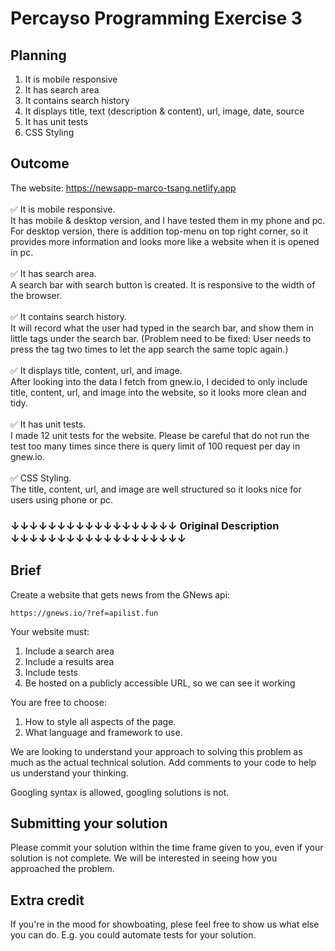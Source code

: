 # Percayso Programming Exercise 3

## Planning

1. It is mobile responsive
2. It has search area
3. It contains search history
4. It displays title, text (description & content), url, image, date, source
5. It has unit tests
6. CSS Styling

## Outcome

The website: https://newsapp-marco-tsang.netlify.app <br/><br/>
:white_check_mark: It is mobile responsive.<br/>
It has mobile & desktop version, and I have tested them in my phone and pc. For desktop version, there is addition top-menu on top right corner, so it provides more information and looks more like a website when it is opened in pc.<br/><br/>
:white_check_mark: It has search area.<br/>
A search bar with search button is created. It is responsive to the width of the browser.<br/><br/>
:white_check_mark: It contains search history.<br/>
It will record what the user had typed in the search bar, and show them in little tags under the search bar. (Problem need to be fixed: User needs to press the tag two times to let the app search the same topic again.)<br/><br/>
:white_check_mark: It displays title, content, url, and image.<br/>
After looking into the data I fetch from gnew.io, I decided to only include title, content, url, and image into the website, so it looks more clean and tidy.<br/><br/>
:white_check_mark: It has unit tests.<br/>
I made 12 unit tests for the website. Please be careful that do not run the test too many times since there is query limit of 100 request per day in gnew.io.<br/><br/>
:white_check_mark: CSS Styling.<br/>
The title, content, url, and image are well structured so it looks nice for users using phone or pc.

### ↓↓↓↓↓↓↓↓↓↓↓↓↓↓↓↓↓↓ Original Description ↓↓↓↓↓↓↓↓↓↓↓↓↓↓↓↓↓↓↓

## Brief

Create a website that gets news from the GNews api:

    https://gnews.io/?ref=apilist.fun

Your website must:

1. Include a search area
2. Include a results area
3. Include tests
4. Be hosted on a publicly accessible URL, so we can see it working

You are free to choose:

1. How to style all aspects of the page.
2. What language and framework to use.

We are looking to understand your approach to solving this problem as much as the actual technical solution. Add comments to your code to help us understand your thinking.

Googling syntax is allowed, googling solutions is not.

## Submitting your solution

Please commit your solution within the time frame given to you, even if your solution is not complete. We will be interested in seeing how you approached the problem.

## Extra credit

If you're in the mood for showboating, plese feel free to show us what else you can do. E.g. you could automate tests for your solution.
